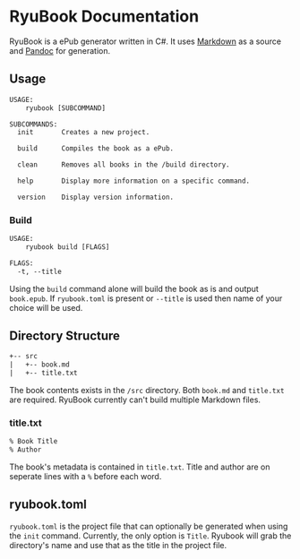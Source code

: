 # RyuBook Documentation

RyuBook is a ePub generator written in C#. It uses [Markdown](https://daringfireball.net/projects/markdown/syntax) as a source and [Pandoc](https://pandoc.org/) for generation.

## Usage

```txt
USAGE:
    ryubook [SUBCOMMAND]

SUBCOMMANDS:
  init       Creates a new project.

  build      Compiles the book as a ePub.

  clean      Removes all books in the /build directory.

  help       Display more information on a specific command.

  version    Display version information.
```

### Build

```txt
USAGE:
    ryubook build [FLAGS]

FLAGS:
  -t, --title
```

Using the ``build`` command alone will build the book as is and output ``book.epub``. If ``ryubook.toml`` is present or ``--title`` is used then name of your choice will be used.

## Directory Structure

```txt
+-- src
|   +-- book.md
|   +-- title.txt
```

The book contents exists in the ``/src`` directory. Both ``book.md`` and ``title.txt`` are required. RyuBook currently can't build multiple Markdown files.

### title.txt

```txt
% Book Title
% Author
```

The book's metadata is contained in ``title.txt``. Title and author are on seperate lines with a ``%`` before each word.

## ryubook.toml

``ryubook.toml`` is the project file that can optionally be generated when using the ``init`` command. Currently, the only option is ``Title``. Ryubook will grab the directory's name and use that as the title in the project file.
